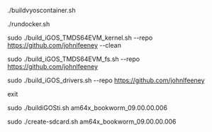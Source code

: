./buildvyoscontainer.sh

./rundocker.sh

sudo ./build_iGOS_TMDS64EVM_kernel.sh --repo https://github.com/johnlfeeney --clean

sudo ./build_iGOS_TMDS64EVM_fs.sh --repo https://github.com/johnlfeeney

sudo ./build_iGOS_drivers.sh --repo https://github.com/johnlfeeney

exit

sudo ./buildiGOSti.sh am64x_bookworm_09.00.00.006

sudo ./create-sdcard.sh am64x_bookworm_09.00.00.006

